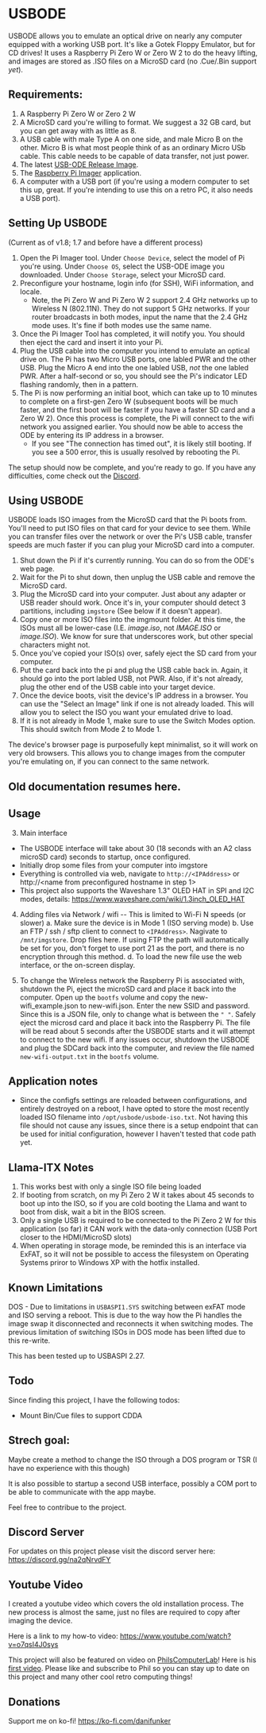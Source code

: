 # USBODE
USBODE allows you to emulate an optical drive on nearly any computer equipped with a working USB port. It's like a Gotek Floppy Emulator, but for CD drives! It uses a Raspberry Pi Zero W or Zero W 2 to do the heavy lifting, and images are stored as .ISO files on a MicroSD card (no .Cue/.Bin support _yet_).

## Requirements:
1. A Raspberry Pi Zero W or Zero 2 W
2. A MicroSD card you're willing to format. We suggest a 32 GB card, but you can get away with as little as 8.
3. A USB cable with male Type A on one side, and male Micro B on the other. Micro B is what most people think of as an ordinary Micro USb cable. This cable needs to be capable of data transfer, not just power.
4. The latest [USB-ODE Release Image](https://github.com/danifunker/usbode/releases).
5. The [Raspberry Pi Imager](https://www.raspberrypi.com/software/) application.
6. A computer with a USB port (if you're using a modern computer to set this up, great. If you're intending to use this on a retro PC, it also needs a USB port).

## Setting Up USBODE
(Current as of v1.8; 1.7 and before have a different process)
1. Open the Pi Imager tool. Under `Choose Device`, select the model of Pi you're using. Under `Choose OS`, select the USB-ODE image you downloaded. Under `Choose Storage`, select your MicroSD card.
2. Preconfigure your hostname, login info (for SSH), WiFi information, and locale.
   - Note, the Pi Zero W and Pi Zero W 2 support 2.4 GHz networks up to Wireless N (802.11N). They do not support 5 GHz networks. If your router broadcasts in both modes, input the name that the 2.4 GHz mode uses. It's fine if both modes use the same name.
2. Once the Pi Imager Tool has completed, it will notify you. You should then eject the card and insert it into your Pi.
3. Plug the USB cable into the computer you intend to emulate an optical drive on. The Pi has two Micro USB ports, one labled PWR and the other USB. Plug the Micro A end into the one labled USB, _not_ the one labled PWR. After a half-second or so, you should see the Pi's indicator LED flashing randomly, then in a pattern.
4. The Pi is now performing an initial boot, which can take up to 10 minutes to complete on a first-gen Zero W (subsequent boots will be much faster, and the first boot will be faster if you have a faster SD card and a Zero W 2). Once this process is complete, the Pi will connect to the wifi network you assigned earlier. You should now be able to access the ODE by entering its IP address in a browser.
   - If you see "The connection has timed out", it is likely still booting. If you see a 500 error, this is usually resolved by rebooting the Pi.

The setup should now be complete, and you're ready to go. If you have any difficulties, come check out the [Discord](https://discord.gg/na2qNrvdFY).

## Using USBODE
USBODE loads ISO images from the MicroSD card that the Pi boots from. You'll need to put ISO files on that card for your device to see them. While you can transfer files over the network or over the Pi's USB cable, transfer speeds are much faster if you can plug your MicroSD card into a computer.

1. Shut down the Pi if it's currently running. You can do so from the ODE's web page.
2. Wait for the Pi to shut down, then unplug the USB cable and remove the MicroSD card.
3. Plug the MicroSD card into your computer. Just about any adapter or USB reader should work. Once it's in, your computer should detect 3 partitions, including `imgstore` (See below if it doesn't appear).
4. Copy one or more ISO files into the imgmount folder. At this time, the ISOs must all be lower-case (I.E. _image.iso_, not _IMAGE.ISO_ or _image.ISO_). We know for sure that underscores work, but other special characters might not.
5. Once you've copied your ISO(s) over, safely eject the SD card from your computer.
6. Put the card back into the pi and plug the USB cable back in. Again, it should go into the port labled USB, not PWR. Also, if it's not already, plug the other end of the USB cable into your target device.
7. Once the device boots, visit the device's IP address in a browser. You can use the "Select an Image" link if one is not already loaded. This will allow you to select the ISO you want your emulated drive to load.
8. If it is not already in Mode 1, make sure to use the Switch Modes option. This should switch from Mode 2 to Mode 1.

The device's browser page is purposefully kept minimalist, so it will work on very old browsers. This allows you to change images from the computer you're emulating on, if you can connect to the same network.

## Old documentation resumes here.

## Usage
3. Main interface

-  The USBODE interface will take about 30 (18 seconds with an A2 class microSD card) seconds to startup, once configured.
-  Initially drop some files from your computer into imgstore
-  Everything is controlled via web, navigate to `http://<IPAddress>` or http://<name from preconfigured hostname in step 1>
-  This project also supports the Waveshare 1.3" OLED HAT in SPI and I2C modes, details: https://www.waveshare.com/wiki/1.3inch_OLED_HAT

4. Adding files via Network / wifi  -- This is limited to Wi-Fi N speeds (or slower)
   a. Make sure the device is in Mode 1 (ISO serving mode)
   b. Use an FTP / ssh / sftp client to connect to `<IPAddress>`. Nagivate to `/mnt/imgstore`. Drop files here. If using FTP the path will automatically be set for you, don't forget to use port 21 as the port, and there is no encryption through this method.
   d. To load the new file use the web interface, or the on-screen display.

5. To change the Wireless network the Raspberry Pi is associated with, shutdown the Pi, eject the microSD card and place it back into the computer. Open up the `bootfs` volume and copy the new-wifi_example.json to new-wifi.json. Enter the new SSID and password. Since this is a JSON file, only to change what is between the `" "`. Safely eject the microsd card and place it back into the Raspberry Pi. The file will be read about 5 seconds after the USBODE starts and it will attempt to connect to the new wifi. If any issues occur, shutdown the USBODE and plug the SDCard back into the computer, and review the file named `new-wifi-output.txt` in the `bootfs` volume.

## Application notes
* Since the configfs settings are reloaded between configurations, and entirely destroyed on a reboot, I have opted to store the most recently loaded ISO filename into `/opt/usbode/usbode-iso.txt`. Not having this file should not cause any issues, since there is a setup endpoint that can be used for initial configuration, however I haven't tested that code path yet.

## Llama-ITX Notes
1. This works best with only a single ISO file being loaded
2. If booting from scratch, on my Pi Zero 2 W it takes about 45 seconds to boot up into the ISO, so if you are cold booting the Llama and want to boot from disk, wait a bit in the BIOS screen. 
3. Only a single USB is required to be connected to the Pi Zero 2 W for this application (so far) it CAN work with the data-only connection (USB Port closer to the HDMI/MicroSD slots)
4. When operating in storage mode, be reminded this is an interface via ExFAT, so it will not be possible to access the filesystem on Operating Systems priror to Windows XP with the hotfix installed.


## Known Limitations
DOS - Due to limitations in `USBASPI1.SYS` switching between exFAT mode and ISO serving a reboot. This is due to the way how the Pi handles the image swap it disconnected and reconnects it when switching modes. The previous limitation of switching ISOs in DOS mode has been lifted due to this re-write.

This has been tested up to USBASPI 2.27.

## Todo
Since finding this project, I have the following todos:
- Mount Bin/Cue files to support CDDA 

## Strech goal:
Maybe create a method to change the ISO through a DOS program or TSR (I have no experience with this though)

It is also possible to startup a second USB interface, possibly a COM port to be able to communicate with the app maybe.

Feel free to contribue to the project.

## Discord Server
For updates on this project please visit the discord server here: https://discord.gg/na2qNrvdFY

## Youtube Video
I created a youtube video which covers the old installation process. The new process is almost the same, just no files are required to copy after imaging the device.

Here is a link to my how-to video: https://www.youtube.com/watch?v=o7qsI4J0sys

This project will also be featured on video on [PhilsComputerLab](https://www.youtube.com/channel/UCj9IJ2QvygoBJKSOnUgXIRA)!
Here is his [first video](https://www.youtube.com/watch?v=Is3ULD0ZXnI).
Please like and subscribe to Phil so you can stay up to date on this project and many other cool retro computing things!

## Donations

Support me on ko-fi!
https://ko-fi.com/danifunker
